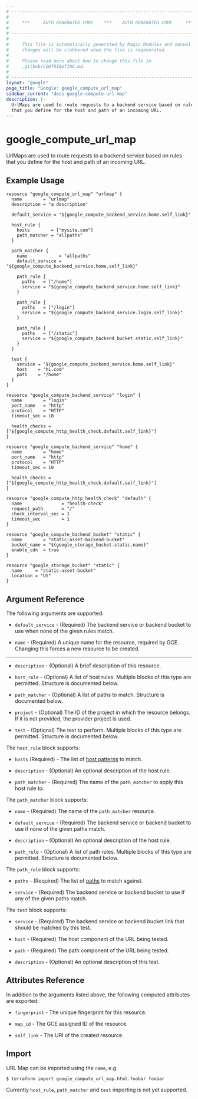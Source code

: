 ```yaml
---
# ----------------------------------------------------------------------------
#
#     ***     AUTO GENERATED CODE    ***    AUTO GENERATED CODE     ***
#
# ----------------------------------------------------------------------------
#
#     This file is automatically generated by Magic Modules and manual
#     changes will be clobbered when the file is regenerated.
#
#     Please read more about how to change this file in
#     .github/CONTRIBUTING.md.
#
# ----------------------------------------------------------------------------
layout: "google"
page_title: "Google: google_compute_url_map"
sidebar_current: "docs-google-compute-url-map"
description: |-
  UrlMaps are used to route requests to a backend service based on rules
  that you define for the host and path of an incoming URL.
---
```


# google\_compute\_url\_map

UrlMaps are used to route requests to a backend service based on rules
that you define for the host and path of an incoming URL.



## Example Usage

```hcl
resource "google_compute_url_map" "urlmap" {
  name        = "urlmap"
  description = "a description"

  default_service = "${google_compute_backend_service.home.self_link}"

  host_rule {
    hosts        = ["mysite.com"]
    path_matcher = "allpaths"
  }

  path_matcher {
    name            = "allpaths"
    default_service = "${google_compute_backend_service.home.self_link}"

    path_rule {
      paths   = ["/home"]
      service = "${google_compute_backend_service.home.self_link}"
    }

    path_rule {
      paths   = ["/login"]
      service = "${google_compute_backend_service.login.self_link}"
    }

    path_rule {
      paths   = ["/static"]
      service = "${google_compute_backend_bucket.static.self_link}"
    }
  }

  test {
    service = "${google_compute_backend_service.home.self_link}"
    host    = "hi.com"
    path    = "/home"
  }
}

resource "google_compute_backend_service" "login" {
  name        = "login"
  port_name   = "http"
  protocol    = "HTTP"
  timeout_sec = 10

  health_checks = ["${google_compute_http_health_check.default.self_link}"]
}

resource "google_compute_backend_service" "home" {
  name        = "home"
  port_name   = "http"
  protocol    = "HTTP"
  timeout_sec = 10

  health_checks = ["${google_compute_http_health_check.default.self_link}"]
}

resource "google_compute_http_health_check" "default" {
  name               = "health-check"
  request_path       = "/"
  check_interval_sec = 1
  timeout_sec        = 1
}

resource "google_compute_backend_bucket" "static" {
  name        = "static-asset-backend-bucket"
  bucket_name = "${google_storage_bucket.static.name}"
  enable_cdn  = true
}

resource "google_storage_bucket" "static" {
  name     = "static-asset-bucket"
  location = "US"
}
```

## Argument Reference

The following arguments are supported:

* `default_service` - (Required) The backend service or backend bucket to use when none of the given rules match.

* `name` - (Required) A unique name for the resource, required by GCE.
    Changing this forces a new resource to be created.

- - -

* `description` - (Optional) A brief description of this resource.

* `host_rule` - (Optional) A list of host rules. Multiple blocks of this type are permitted. Structure is documented below.

* `path_matcher` - (Optional) A list of paths to match. Structure is documented below.

* `project` - (Optional) The ID of the project in which the resource belongs. If it
    is not provided, the provider project is used.

* `test` - (Optional) The test to perform.  Multiple blocks of this type are permitted. Structure is documented below.

The `host_rule` block supports:

* `hosts` (Required) - The list of [host patterns](https://cloud.google.com/compute/docs/reference/latest/urlMaps#hostRules.hosts)
 to match.

* `description` - (Optional) An optional description of the host rule.

* `path_matcher` - (Required) The name of the `path_matcher` to apply this host rule to.

The `path_matcher` block supports:

* `name` - (Required) The name of the `path_matcher` resource.

* `default_service` - (Required) The backend service or backend bucket to use if none of the given paths match.

* `description` - (Optional) An optional description of the host rule.

* `path_rule` - (Optional)  A list of path rules. Multiple blocks of this type are permitted. Structure is documented below.

The `path_rule` block supports:

* `paths` - (Required) The list of [paths](https://cloud.google.com/compute/docs/reference/latest/urlMaps#pathMatchers.pathRules.paths)
    to match against.

* `service` - (Required) The backend service or backend bucket to use if any of the given paths match.

The `test` block supports:

* `service` - (Required) The backend service or backend bucket link that should be matched by this test.

* `host` - (Required) The host component of the URL being tested.

* `path` - (Required) The path component of the URL being tested.

* `description` - (Optional) An optional description of this test.

## Attributes Reference

In addition to the arguments listed above, the following computed attributes are
exported:

* `fingerprint` - The unique fingerprint for this resource.

* `map_id` - The GCE assigned ID of the resource.

* `self_link` - The URI of the created resource.

## Import

URL Map can be imported using the `name`, e.g.

```
$ terraform import google_compute_url_map.html.foobar foobar
```


Currently `host_rule`, `path_matcher` and `test` importing is not yet supported.
